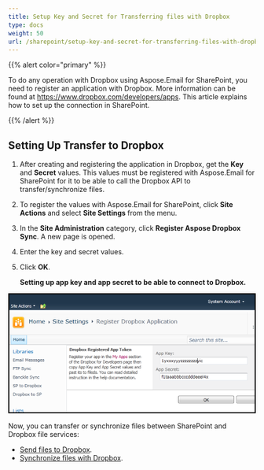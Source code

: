 ```yaml
---
title: Setup Key and Secret for Transferring files with Dropbox
type: docs
weight: 50
url: /sharepoint/setup-key-and-secret-for-transferring-files-with-dropbox/
---
```



{{% alert color="primary" %}} 

To do any operation with Dropbox using Aspose.Email for SharePoint, you need to register an application with Dropbox. More information can be found at <https://www.dropbox.com/developers/apps>. This article explains how to set up the connection in SharePoint.

{{% /alert %}} 
## **Setting Up Transfer to Dropbox**
1. After creating and registering the application in Dropbox, get the **Key** and **Secret** values.
   This values must be registered with Aspose.Email for SharePoint for it to be able to call the Dropbox API to transfer/synchronize files. 
1. To register the values with Aspose.Email for SharePoint, click **Site Actions** and select **Site Settings** from the menu.
1. In the **Site Administration** category, click **Register Aspose Dropbox Sync**.
   A new page is opened. 
1. Enter the key and secret values.
1. Click **OK**. 

   **Setting up app key and app secret to be able to connect to Dropbox.** 

![todo:image_alt_text](setup-key-and-secret-for-transferring-files-with-dropbox_1.png)

Now, you can transfer or synchronize files between SharePoint and Dropbox file services:

- [Send files to Dropbox](/sharepoint/send-selected-files-to-dropbox/).
- [Synchronize files with Dropbox](/sharepoint/synchronize-files-with-dropbox/).
